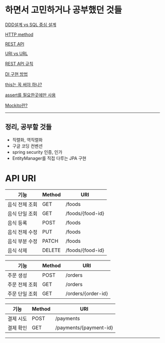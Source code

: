 # 하면서 고민하거나 공부했던 것들
[DDD설계 vs SQL 중심 설계](https://diary-blockchain.tistory.com/283)

[HTTP method](https://diary-blockchain.tistory.com/293)

[REST API](https://diary-blockchain.tistory.com/294)

[URI vs URL](https://diary-blockchain.tistory.com/296)

[REST API 규칙](https://diary-blockchain.tistory.com/297)

[DI 구현 방법](https://diary-blockchain.tistory.com/300)

[this는 꼭 써야 하나?](https://diary-blockchain.tistory.com/303)

[assert를 필요한곳에만 사용](https://diary-blockchain.tistory.com/311)

[Mockito란?](https://diary-blockchain.tistory.com/301)

---
## 정리, 공부할 것들
- 직렬화, 역직렬화
- 구글 코딩 컨벤션
- spring security 인증, 인가
- EntityManager를 직접 다루는 JPA 구현


# API URI
| 기능            | Method | URI                |
|---------------|--------|--------------------|
| 음식 전체 조회      | GET    | /foods             |
| 음식 단일 조회      | GET    | /foods/{food-id}   |
| 음식 등록         | POST   | /foods             |
| 음식 전체 수정      | PUT    | /foods             |
| 음식 부분 수정      | PATCH  | /foods             |
| 음식 삭제         | DELETE | /foods/{food-id}   |

| 기능       | Method | URI                |
|----------|--------|--------------------|
| 주문 생성    | POST   | /orders            |
| 주문 전체 조회 | GET    | /orders            |
| 주문 단일 조회 | GET    | /orders/{order-id} |

| 기능    | Method | URI                    |
|-------|--------|------------------------|
| 결제 시도 | POST   | /payments              |
| 결제 확인 | GET    | /payments/{payment-id} |
---
